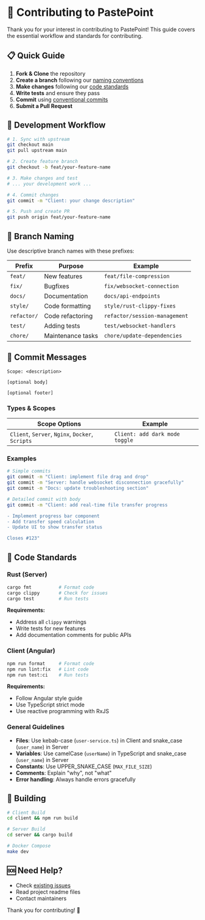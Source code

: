 # 🤝 Contributing to PastePoint

Thank you for your interest in contributing to PastePoint! This guide covers the essential workflow and standards for contributing.

## 📋 Quick Guide

1. **Fork & Clone** the repository
2. **Create a branch** following our [naming conventions](#-branch-naming)
3. **Make changes** following our [code standards](#-code-standards)
4. **Write tests** and ensure they pass
5. **Commit** using [conventional commits](#-commit-messages)
6. **Submit a Pull Request**

## 🔄 Development Workflow

```bash
# 1. Sync with upstream
git checkout main
git pull upstream main

# 2. Create feature branch
git checkout -b feat/your-feature-name

# 3. Make changes and test
# ... your development work ...

# 4. Commit changes
git commit -m "Client: your change description"

# 5. Push and create PR
git push origin feat/your-feature-name
```

## 🌿 Branch Naming

Use descriptive branch names with these prefixes:

| Prefix      | Purpose           | Example                       |
| ----------- | ----------------- | ----------------------------- |
| `feat/`     | New features      | `feat/file-compression`       |
| `fix/`      | Bugfixes          | `fix/websocket-connection`    |
| `docs/`     | Documentation     | `docs/api-endpoints`          |
| `style/`    | Code formatting   | `style/rust-clippy-fixes`     |
| `refactor/` | Code refactoring  | `refactor/session-management` |
| `test/`     | Adding tests      | `test/websocket-handlers`     |
| `chore/`    | Maintenance tasks | `chore/update-dependencies`   |

## 📝 Commit Messages

```
Scope: <description>

[optional body]

[optional footer]
```

### Types & Scopes

| Scope Options                                    | Example                        |
| ------------------------------------------------ | ------------------------------ |
| `Client`, `Server`, `Nginx`, `Docker`, `Scripts` | `Client: add dark mode toggle` |

### Examples

```bash
# Simple commits
git commit -m "Client: implement file drag and drop"
git commit -m "Server: handle websocket disconnection gracefully"
git commit -m "Docs: update troubleshooting section"

# Detailed commit with body
git commit -m "Client: add real-time file transfer progress

- Implement progress bar component
- Add transfer speed calculation
- Update UI to show transfer status

Closes #123"
```

## 🎯 Code Standards

### Rust (Server)

```bash
cargo fmt          # Format code
cargo clippy       # Check for issues
cargo test         # Run tests
```

**Requirements:**

- Address all `clippy` warnings
- Write tests for new features
- Add documentation comments for public APIs

### Client (Angular)

```bash
npm run format     # Format code
npm run lint:fix   # Lint code
npm run test:ci    # Run tests
```

**Requirements:**

- Follow Angular style guide
- Use TypeScript strict mode
- Use reactive programming with RxJS

### General Guidelines

- **Files**: Use kebab-case (`user-service.ts`) in Client and snake_case (`user_name`) in Server
- **Variables**: Use camelCase (`userName`) in TypeScript and snake_case (`user_name`) in Server
- **Constants**: Use UPPER_SNAKE_CASE (`MAX_FILE_SIZE`)
- **Comments**: Explain "why", not "what"
- **Error handling**: Always handle errors gracefully

## 🧪 Building

```bash
# Client Build
cd client && npm run build

# Server Build
cd server && cargo build

# Docker Compose
make dev
```

## 🆘 Need Help?

- Check [existing issues](https://github.com/SloMR/pastepoint/issues)
- Read project readme files
- Contact maintainers

Thank you for contributing! 🚀
